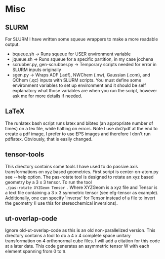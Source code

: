 Misc
====

SLURM
-----
For SLURM I have written some squeue wrappers to make a more readable output.
* bqueue.sh -> Runs squeue for USER environment variable
* jqueue.sh -> Runs squeue for a specific partition, in my case jochena
* scrubber.py, gen-scrubber.py -> Temporary scripts needed for error in SLURM inputs originally
* sgen.py -> Wraps ADF (.adf), NWChem (.nw), Gaussian (.com), and QChem (.qc) inputs with SLURM scripts.
You must define some environment variables to set up environment and it should be self explanatory what
those variables are when you run the script, however ask me for more details if needed.

LaTeX
-----
The runlatex bash script runs latex and bibtex (an appropriate number of times) on a tex file, while
halting on errors. Note I use dvi2pdf at the end to create a pdf image, I prefer to use EPS images and
therefore I don't run pdflatex. Obviously, that is easily changed.

tensor-tools
------------
This directory contains some tools I have used to do passive axis transformations on xyz based geometries. First script
is center-on-atom.py see --help option. The pas-rotate tool is designed to rotate an xyz based geometry by a 3 x 3 tensor.
To run the tool <code> ./pas-rotate XYZGeom Tensor </code>. Where XYZGeom is a xyz file and Tensor is a text file containing
a 3 x 3 symmetric tensor (see efg-tensor as example). Additionally, one can specify 'inverse' for Tensor instead of a file to
invert the geometry (I use this for stereochemical inversions). 

ut-overlap-code
---------------
Ignore old-ut-overlap-code as this is an old non-parallelized version. This directory contains a tool to do a 4 x 4 complete space
unitary transformation on 4 orthonormal cube files. I will add a citation for this code at a later date. This code generates
an asymmetric tensor W with each element spanning from 0 to &pi;.
